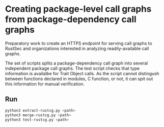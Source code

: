 # Creating package-level call graphs from package-dependency call graphs

Preparatory work to create an HTTPS endpoint for serving call graphs to RustSec
and organizations interested in analyzing readily-available call graphs.

The set of scripts splits a package-dependency call graph into several
independent package call graphs. The test script checks that type information is
availalbe for Trait Object calls. As the script cannot distingush between
functions declared in modules, C function, or not, it can spit out this
information for manual verification.

## Run

``` sh
python3 extract-rustcg.py <path>
python3 merge-rustcg.py <path>
python3 test-rustcg.py <path>
```